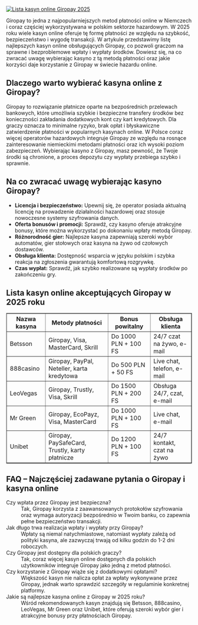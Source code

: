 [![Lista kasyn online Giropay 2025](https://123-caf.pages.dev/gitsignup.png)](https://vrmoo.ru/Bt82HjjY)

<div>   <p>Giropay to jedna z najpopularniejszych metod płatności online w Niemczech i coraz częściej wykorzystywana w polskim sektorze hazardowym. W 2025 roku wiele kasyn online oferuje tę formę płatności ze względu na szybkość, bezpieczeństwo i wygodę transakcji. W artykule przedstawimy listę najlepszych kasyn online obsługujących Giropay, co pozwoli graczom na sprawne i bezproblemowe wpłaty i wypłaty środków. Dowiesz się, na co zwracać uwagę wybierając kasyno z tą metodą płatności oraz jakie korzyści daje korzystanie z Giropay w świecie hazardu online.</p>    <h2>Dlaczego warto wybierać kasyna online z Giropay?</h2>   <p>Giropay to rozwiązanie płatnicze oparte na bezpośrednich przelewach bankowych, które umożliwia szybkie i bezpieczne transfery środków bez konieczności zakładania dodatkowych kont czy kart kredytowych. Dla graczy oznacza to minimalne ryzyko, brak opłat i błyskawiczne zatwierdzenie płatności w popularnych kasynach online. W Polsce coraz więcej operatorów hazardowych integruje Giropay ze względu na rosnące zainteresowanie niemieckimi metodami płatności oraz ich wysoki poziom zabezpieczeń. Wybierając kasyno z Giropay, masz pewność, że Twoje środki są chronione, a proces depozytu czy wypłaty przebiega szybko i sprawnie.</p>    <h2>Na co zwracać uwagę wybierając kasyno Giropay?</h2>   <ul>   <li><strong>Licencja i bezpieczeństwo:</strong> Upewnij się, że operator posiada aktualną licencję na prowadzenie działalności hazardowej oraz stosuje nowoczesne systemy szyfrowania danych.</li>   <li><strong>Oferta bonusów i promocji:</strong> Sprawdź, czy kasyno oferuje atrakcyjne bonusy, które można wykorzystać po dokonaniu wpłaty metodą Giropay.</li>   <li><strong>Różnorodność gier:</strong> Najlepsze kasyna zapewniają szeroki wybór automatów, gier stołowych oraz kasyna na żywo od czołowych dostawców.</li>   <li><strong>Obsługa klienta:</strong> Dostępność wsparcia w języku polskim i szybka reakcja na zgłoszenia gwarantują komfortową rozgrywkę.</li>   <li><strong>Czas wypłat:</strong> Sprawdź, jak szybko realizowane są wypłaty środków po zakończeniu gry.</li>   </ul>    <h2>Lista kasyn online akceptujących Giropay w 2025 roku</h2>   <table border="1" cellpadding="8" cellspacing="0">   <thead>   <tr>   <th>Nazwa kasyna</th>   <th>Metody płatności</th>   <th>Bonus powitalny</th>   <th>Obsługa klienta</th>   </tr>   </thead>   <tbody>   <tr>   <td>Betsson</td>   <td>Giropay, Visa, MasterCard, Skrill</td>   <td>Do 1000 PLN + 100 FS</td>   <td>24/7 czat na żywo, e-mail</td>   </tr>   <tr>   <td>888casino</td>   <td>Giropay, PayPal, Neteller, karta kredytowa</td>   <td>Do 500 PLN + 50 FS</td>   <td>Live chat, telefon, e-mail</td>   </tr>   <tr>   <td>LeoVegas</td>   <td>Giropay, Trustly, Visa, Skrill</td>   <td>Do 1500 PLN + 200 FS</td>   <td>Obsługa 24/7, czat, e-mail</td>   </tr>   <tr>   <td>Mr Green</td>   <td>Giropay, EcoPayz, Visa, MasterCard</td>   <td>Do 1000 PLN + 100 FS</td>   <td>Live chat, e-mail</td>   </tr>   <tr>   <td>Unibet</td>   <td>Giropay, PaySafeCard, Trustly, karty płatnicze</td>   <td>Do 1200 PLN + 100 FS</td>   <td>24/7 kontakt, czat na żywo</td>   </tr>   </tbody>   </table>    <h2>FAQ – Najczęściej zadawane pytania o Giropay i kasyna online</h2>   <dl>   <dt>Czy wpłata przez Giropay jest bezpieczna?</dt>   <dd>Tak, Giropay korzysta z zaawansowanych protokołów szyfrowania oraz wymaga autoryzacji bezpośrednio w Twoim banku, co zapewnia pełne bezpieczeństwo transakcji.</dd>    <dt>Jak długo trwa realizacja wpłaty i wypłaty przy Giropay?</dt>   <dd>Wpłaty są niemal natychmiastowe, natomiast wypłaty zależą od polityki kasyna, ale zazwyczaj trwają od kilku godzin do 1-2 dni roboczych.</dd>    <dt>Czy Giropay jest dostępny dla polskich graczy?</dt>   <dd>Tak, coraz więcej kasyn online dostępnych dla polskich użytkowników integruje Giropay jako jedną z metod płatności.</dd>    <dt>Czy korzystanie z Giropay wiąże się z dodatkowymi opłatami?</dt>   <dd>Większość kasyn nie nalicza opłat za wpłaty wykonywane przez Giropay, jednak warto sprawdzić szczegóły w regulaminie konkretnej platformy.</dd>    <dt>Jakie są najlepsze kasyna online z Giropay w 2025 roku?</dt>   <dd>Wśród rekomendowanych kasyn znajdują się Betsson, 888casino, LeoVegas, Mr Green oraz Unibet, które oferują szeroki wybór gier i atrakcyjne bonusy przy płatnościach Giropay.</dd>   </dl>   </div>